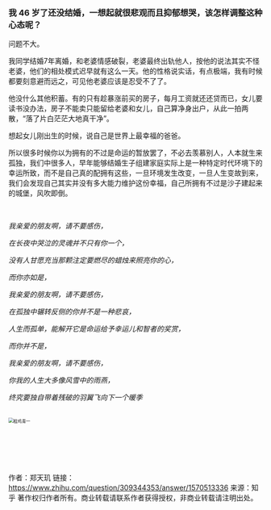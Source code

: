### 我 46 岁了还没结婚，一想起就很悲观而且抑郁想哭，该怎样调整这种心态呢？





问题不大。

我同学结婚7年离婚，和老婆情感破裂，老婆最终出轨他人，按他的说法其实不怪老婆，他们的相处模式迟早就有这么一天。他的性格说实话，有点极端，我有时候都要刻意避而远之，可见他老婆应该是忍受不了了。

他没什么其他积蓄。有的只有趁暴涨前买的房子，每月工资就还还贷而已，女儿要读书没办法，房子不能卖只能留给老婆和女儿，自己算净身出户，从此一拍两散，“落了片白茫茫大地真干净”。

想起女儿刚出生的时候，说自己是世界上最幸福的爸爸。

所以很多时候你以为拥有的不过是命运的暂放罢了，不必去羡慕别人，人本就生来孤独，我们中很多人，早年能够结婚生子组建家庭实际上是一种特定时代环境下的幸运所致，而不是自己真的配拥有这些，一旦环境发生改变，一旦人生变故到来，我们会发现自己其实并没有多大能力维护这份幸福，自己所拥有不过是沙子建起来的城堡，风吹即倒。

<br>

*我亲爱的朋友啊，请不要感伤，*

*在长夜中哭泣的灵魂并不只有你一个，*

*没有人甘愿充当那颗注定要燃尽的蜡烛来照亮你的心，*

*而你亦如是，*

*我亲爱的朋友啊，请不要感伤，*

*在孤独中辗转反侧的你并不是一种悲哀，*

*人生而孤单，能解开它是命运给予幸运儿和智者的奖赏，*

*而你并不是，*

*我亲爱的朋友啊，请不要感伤，*

*你我的人生大多像风雪中的雨燕，*

*终究要独自带着残破的羽翼飞向下一个暖季*

<br>

<img src="https://i.loli.net/2021/01/10/GoaChsr2IubZXiN.jpg" alt="租鸡青一" style="zoom:60%;" />

<br><br><br><br>

作者：郑天玑
链接：https://www.zhihu.com/question/309344353/answer/1570513336
来源：知乎
著作权归作者所有。商业转载请联系作者获得授权，非商业转载请注明出处。

